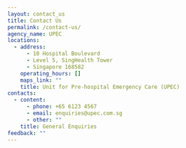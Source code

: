 ```yaml
---
layout: contact_us
title: Contact Us
permalink: /contact-us/
agency_name: UPEC
locations:
  - address:
      - 10 Hospital Boulevard
      - Level 5, SingHealth Tower
      - Singapore 168582
    operating_hours: []
    maps_link: ""
    title: Unit for Pre-hospital Emergency Care (UPEC)
contacts:
  - content:
      - phone: +65 6123 4567
      - email: enquiries@upec.com.sg
      - other: ""
    title: General Enquiries
feedback: ""
---
```

